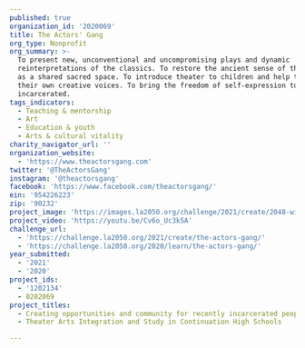 ```yaml
---
published: true
organization_id: '2020069'
title: The Actors' Gang
org_type: Nonprofit
org_summary: >-
  To present new, unconventional and uncompromising plays and dynamic
  reinterpretations of the classics. To restore the ancient sense of the stage
  as a shared sacred space. To introduce theater to children and help them find
  their own creative voices. To bring the freedom of self-expression to the
  incarcerated.
tags_indicators:
  - Teaching & mentorship
  - Art
  - Education & youth
  - Arts & cultural vitality
charity_navigator_url: ''
organization_website:
  - 'https://www.theactorsgang.com'
twitter: '@TheActorsGang'
instagram: '@theactorsgang'
facebook: 'https://www.facebook.com/theactorsgang/'
ein: '954226223'
zip: '90232'
project_image: 'https://images.la2050.org/challenge/2021/create/2048-wide/the-actors-gang.jpg'
project_video: 'https://youtu.be/Cv6o_Uc3k5A'
challenge_url:
  - 'https://challenge.la2050.org/2021/create/the-actors-gang/'
  - 'https://challenge.la2050.org/2020/learn/the-actors-gang/'
year_submitted:
  - '2021'
  - '2020'
project_ids:
  - '1202134'
  - 0202069
project_titles:
  - Creating opportunities and community for recently incarcerated people.
  - Theater Arts Integration and Study in Continuation High Schools

---
```

